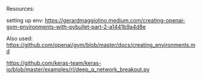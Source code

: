Resources:

setting up env: https://gerardmaggiolino.medium.com/creating-openai-gym-environments-with-pybullet-part-2-a1441b9a4d8e

Also used: https://github.com/openai/gym/blob/master/docs/creating_environments.md

https://github.com/keras-team/keras-io/blob/master/examples/rl/deep_q_network_breakout.py
